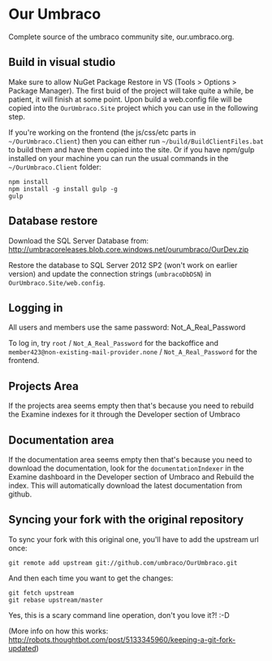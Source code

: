 Our Umbraco
==========

Complete source of the umbraco community site, our.umbraco.org. 

## Build in visual studio
Make sure to allow NuGet Package Restore in VS (Tools > Options > Package Manager). The first buid of the project will take quite a while, be patient, it will finish at some point.
Upon build a web.config file will be copied into the `OurUmbraco.Site` project which you can use in the following step.

If you're working on the frontend (the js/css/etc parts in `~/OurUmbraco.Client`) then you can either run `~/build/BuildClientFiles.bat` to build them and have them copied into the site. Or if you have npm/gulp installed on your machine you can run the usual commands in the `~/OurUmbraco.Client` folder:

```
npm install
npm install -g install gulp -g
gulp
```

## Database restore
Download the SQL Server Database from: http://umbracoreleases.blob.core.windows.net/ourumbraco/OurDev.zip

Restore the database to SQL Server 2012 SP2 (won't work on earlier version) and update the connection strings (`umbracoDbDSN`) in `OurUmbraco.Site/web.config`.

## Logging in
All users and members use the same password: Not_A_Real_Password

To log in, try `root` / `Not_A_Real_Password` for the backoffice and `member423@non-existing-mail-provider.none` / `Not_A_Real_Password` for the frontend.

## Projects Area
If the projects area seems empty then that's because you need to rebuild the Examine indexes for it through the Developer section of Umbraco

## Documentation area
If the documentation area seems empty then that's because you need to download the documentation, look for the `documentationIndexer` in the Examine dashboard in the Developer section of Umbraco and Rebuild the index.  This will automatically download the latest documentation from github.

## Syncing your fork with the original repository
To sync your fork with this original one, you'll have to add the upstream url once:

	git remote add upstream git://github.com/umbraco/OurUmbraco.git

And then each time you want to get the changes:

	git fetch upstream
	git rebase upstream/master

Yes, this is a scary command line operation, don't you love it?! :-D

(More info on how this works: http://robots.thoughtbot.com/post/5133345960/keeping-a-git-fork-updated)
